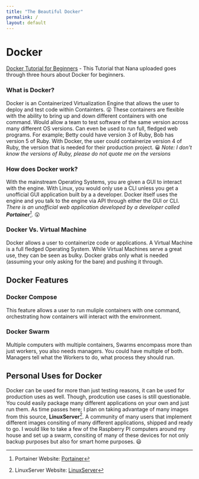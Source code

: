 ```yaml
---
title: "The Beautiful Docker"
permalink: /
layout: default
---
```


# Docker
[Docker Tutorial for Beginners](https://www.youtube.com/watch?v=3c-iBn73dDE&t=7510s) - This Tutorial that Nana uploaded goes through three hours about Docker for beginners.

### What is Docker?
Docker is an Containerized Virtualization Engine that allows the user to deploy and test code within Containters. :open_mouth: These containers are flexible with the ability to bring up and down different containers with one command. Would allow a team to test software of the same version across many different OS versions. Can even be used to run full, fledged web programs. For example; Betty could have version 3 of Ruby, Bob has version 5 of Ruby. With Docker, the user could containerize version 4 of Ruby, the version that is needed for their production project. :grinning: *Note: I don't know the versions of Ruby, please do not quote me on the versions*

### How does Docker work?
With the mainstream Operating Systems, you are given a GUI to interact with the engine. With Linux, you would only use a CLI unless you get a unofficial GUI application built by a a developer. Docker itself uses the engine and you talk to the engine via API through either the GUI or CLI. *There is an unofficial web application developed by a developer called **Portainer**[^1].* :open_mouth:

### Docker Vs. Virtual Machine
Docker allows a user to containerize code or applications. A Virtual Machine is a full fledged Operating System. While Virtual Machines serve a great use, they can be seen as bulky. Docker grabs only what is needed (assuming your only asking for the bare) and pushing it through.

## Docker Features

### Docker Compose
This feature allows a user to run muliple containers with one command, orchestrating how containers will interact with the environment. 

### Docker Swarm
Multiple computers with multiple containers, Swarms encompass more than just workers, you also needs managers. You could have multiple of both. Managers tell what the Workers to do, what process they should run.

## Personal Uses for Docker
Docker can be used for more than just testing reasons, it can be used for production uses as well. Though, prodcution use cases is still questionable. You could easily package many different applications on your own and just run them. As time passes here; I plan on taking advantage of many images from this source, **LinuxServer**[^2]. A community of many users that implement different images consiting of many different applications,  shipped and ready to go. I would like to take a few of the Raspberry PI computers around my house and set up a swarm, consiting of many of these devices for not only backup purposes but also for smart home purposes. :smiley:

[^1]: Portainer Website: [Portainer](https://portainer.io)

[^2]: LinuxServer Website: [LinuxServer](https://linuxserver.io)

